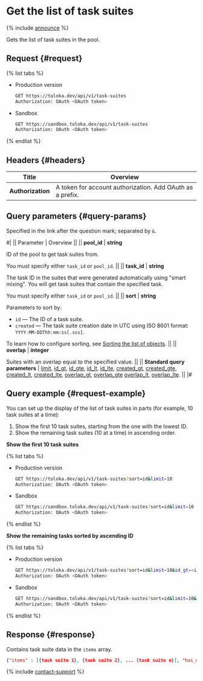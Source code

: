 # Get the list of task suites

{% include [announce](../_includes/announce.md) %}

Gets the list of task suites in the pool.

## Request {#request}

{% list tabs %}

- Production version

    ```bash
    GET https://toloka.dev/api/v1/task-suites
    Authorization: OAuth <OAuth token>
    ```

- Sandbox

    ```bash
    GET https://sandbox.toloka.dev/api/v1/task-suites
    Authorization: OAuth <OAuth token>
    ```

{% endlist %}

## Headers {#headers}

Title | Overview
----- | -----
**Authorization** | A token for account authorization. Add OAuth as a prefix.

## Query parameters {#query-params}

Specified in the link after the question mark; separated by `&`.

#|
|| Parameter | Overview ||
|| **pool_id** | **string**

ID of the pool to get task suites from.

You must specify either `task_id` or `pool_id`. ||
|| **task_id** | **string**

The task ID in the suites that were generated automatically using "smart mixing". You will get task suites that contain the specified task.

You must specify either `task_id` or `pool_id`. ||
|| **sort** | **string**

Parameters to sort by:

- `id` — The ID of a task suite.
- `created` — The task suite creation date in UTC using ISO 8601 format: `YYYY-MM-DDThh:mm:ss[.sss]`.

To learn how to configure sorting, see [Sorting the list of objects](sorting.md). ||
|| **overlap** | **integer**

Suites with an overlap equal to the specified value. ||
|| **Standard query parameters** | [limit](./standard-query-parameters.md#limit), [id_gt](./standard-query-parameters.md#id_gt), [id_gte](./standard-query-parameters.md#id_gte), [id_lt](./standard-query-parameters.md#id_lt), [id_lte](./standard-query-parameters.md#id_lte), [created_gt](./standard-query-parameters.md#created_gt), [created_gte](./standard-query-parameters.md#created_gte), [created_lt](./standard-query-parameters.md#created_lt), [created_lte](./standard-query-parameters.md#created_lte), [overlap_gt](./standard-query-parameters.md#overlap_gt), [overlap_gte](./standard-query-parameters.md#overlap_gte) [overlap_lt](./standard-query-parameters.md#overlap_lt), [overlap_lte](./standard-query-parameters.md#overlap_lte). ||
|#

## Query example {#request-example}

You can set up the display of the list of task suites in parts (for example, 10 task suites at a time):

1. Show the first 10 task suites, starting from the one with the lowest ID.
1. Show the remaining task suites (10 at a time) in ascending order.

**Show the first 10 task suites**

{% list tabs %}

- Production version

    ```bash
    GET https://toloka.dev/api/v1/task-suites?sort=id&limit=10
    Authorization: OAuth <OAuth token>
    ```

- Sandbox

    ```bash
    GET https://sandbox.toloka.dev/api/v1/task-suites?sort=id&limit=10
    Authorization: OAuth <OAuth token>
    ```

{% endlist %}

**Show the remaining tasks sorted by ascending ID**

{% list tabs %}

- Production version

    ```bash
    GET https://toloka.dev/api/v1/task-suites?sort=id&limit=10&id_gt=<id of the last task suite from the previous response>
    Authorization: OAuth <OAuth token>
    ```

- Sandbox

    ```bash
    GET https://sandbox.toloka.dev/api/v1/task-suites?sort=id&limit=10&id_gt=<id of the last task suite from the previous response>
    Authorization: OAuth <OAuth token>
    ```

{% endlist %}

## Response {#response}

Contains task suite data in the `items` array.

```json
{"items" : [{task suite 1}, {task suite 2}, ... {task suite n}], "has_more": true}
```

{% include [contact-support](../../guide/_includes/contact-support.md) %}